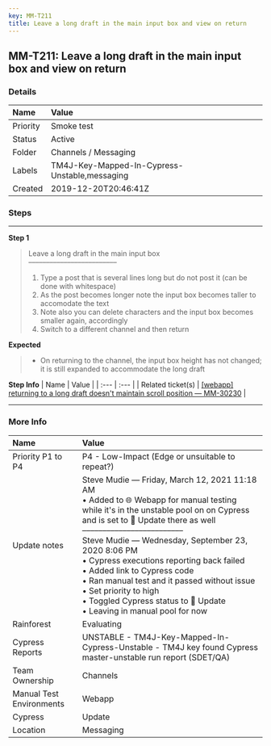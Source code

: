 ```yaml
---
key: MM-T211
title: Leave a long draft in the main input box and view on return
---
```


## MM-T211: Leave a long draft in the main input box and view on return

### Details

| Name     | Value                                         |
| :------- | :-------------------------------------------- |
| Priority | Smoke test                                    |
| Status   | Active                                        |
| Folder   | Channels / Messaging                          |
| Labels   | TM4J-Key-Mapped-In-Cypress-Unstable,messaging |
| Created  | 2019-12-20T20:46:41Z                          |

### Steps

<hr/>

**Step 1**

> <article>Leave a long draft in the main input box<br>–––––––––––––––––––––––––<ol><li>Type a post that is several lines long but do not post it (can be done with whitespace)</li><li> As the post becomes longer note the input box becomes taller to accomodate the text</li><li> Note also you can delete characters and the input box becomes smaller again, accordingly</li><li>Switch to a different channel and then return</li></ol></article>

**Expected**

> <article><ul><li>On returning to the channel, the input box height has not changed; it is still expanded to accommodate the long draft</li></ul></article>

**Step Info**
| Name | Value |
| :--- | :--- |
| Related ticket(s) | <a href="https://mattermost.atlassian.net/browse/MM-30230">[webapp] returning to a long draft doesn't maintain scroll position — MM-30230</a> |

<hr/>

### More Info

| Name                     | Value                                                                                                                                                                                                                                                                                                                                                                                                                                                                                               |
| :----------------------- | :-------------------------------------------------------------------------------------------------------------------------------------------------------------------------------------------------------------------------------------------------------------------------------------------------------------------------------------------------------------------------------------------------------------------------------------------------------------------------------------------------- |
| Priority P1 to P4        | P4 - Low-Impact (Edge or unsuitable to repeat?)                                                                                                                                                                                                                                                                                                                                                                                                                                                     |
| Update notes             | Steve Mudie — Friday, March 12, 2021 11:18 AM<br>• Added to 🌐 Webapp for manual testing while it's in the unstable pool on on Cypress and is set to 🔧 Update there as well<br>–––––––––––––––––––––––––<br>Steve Mudie — Wednesday, September 23, 2020 8:06 PM<br>• Cypress executions reporting back failed<br>• Added link to Cypress code<br>• Ran manual test and it passed without issue<br>• Set priority to high<br>• Toggled Cypress status to 🔧 Update<br>• Leaving in manual pool for now |
| Rainforest               | Evaluating                                                                                                                                                                                                                                                                                                                                                                                                                                                                                          |
| Cypress Reports          | UNSTABLE - TM4J-Key-Mapped-In-Cypress-Unstable - TM4J key found Cypress master-unstable run report (SDET/QA)                                                                                                                                                                                                                                                                                                                                                                                        |
| Team Ownership           | Channels                                                                                                                                                                                                                                                                                                                                                                                                                                                                                            |
| Manual Test Environments | Webapp                                                                                                                                                                                                                                                                                                                                                                                                                                                                                              |
| Cypress                  | Update                                                                                                                                                                                                                                                                                                                                                                                                                                                                                              |
| Location                 | Messaging                                                                                                                                                                                                                                                                                                                                                                                                                                                                                           |
